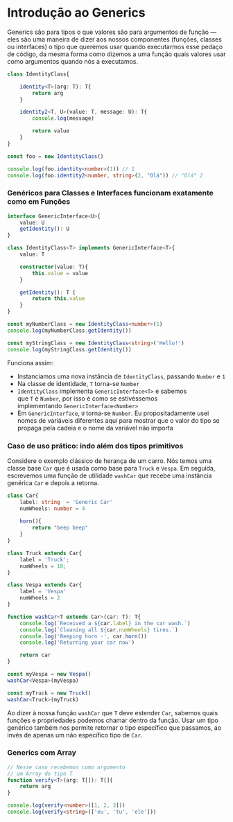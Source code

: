# Introdução ao Generics
Generics são para tipos o que valores são para argumentos de função — eles são uma maneira de dizer aos nossos componentes (funções, classes ou interfaces) o tipo que queremos usar quando executarmos esse pedaço de código, da mesma forma como dizemos a uma função quais valores usar como argumentos quando nós a executamos.

```ts
class IdentityClass{

    identity<T>(arg: T): T{
        return arg
    }

    identity2<T, U>(value: T, message: U): T{
        console.log(message)

        return value
    }
}

const foo = new IdentityClass()

console.log(foo.identity<number>(1)) // 1
console.log(foo.identity2<number, string>(2, "Olá")) // "Olá" 2
```


### Genéricos para Classes e Interfaces funcionam exatamente como em Funções


```ts
interface GenericInterface<U>{
    value: U
    getIdentity(): U
}

class IdentityClass<T> implements GenericInterface<T>{
    value: T

    constructor(value: T){
        this.value = value
    }

    getIdentity(): T {
        return this.value
    }
}

const myNumberClass = new IdentityClass<number>(1)
console.log(myNumberClass.getIdentity())

const myStringClass = new IdentityClass<string>('Hello!')
console.log(myStringClass.getIdentity())
````

Funciona assim:

- Instanciamos uma nova instância de `IdentityClass`, passando `Number` e `1`
- Na classe de identidade, `T` torna-se `Number`
- `IdentityClass` implementa `GenericInterface<T>` e sabemos que `T` é `Number`, por isso é como se estivéssemos implementando `GenericInterface<Number>`
- Em `GenericInterface`, `U` torna-se `Number`. Eu propositadamente usei nomes de variáveis ​​diferentes aqui para mostrar que o valor do tipo se propaga pela cadeia e o nome da variável não importa

### Caso de uso prático: indo além dos tipos primitivos
Considere o exemplo clássico de herança de um carro. Nós temos uma classe base `Car` que é usada como base para `Truck` e `Vespa`. Em seguida, escrevemos uma função de utilidade `washCar` que recebe uma instância genérica `Car` e depois a retorna.

```ts
class Car{
    label: string  = 'Generic Car'
    numWheels: number = 4
	
    horn(){
        return "beep beep"
    }
}

class Truck extends Car{
    label = 'Truck';
    numWheels = 18;
}

class Vespa extends Car{
    label = 'Vespa'
    numWheels = 2
}

function washCar<T extends Car>(car: T): T{
    console.log(`Received a ${car.label} in the car wash.`)
    console.log(`Cleaning all ${car.numWheels} tires.`)
    console.log('Beeping horn -', car.horn())
    console.log('Returning your car now')

    return car
}

const myVespa = new Vespa()
washCar<Vespa>(myVespa)

const myTruck = new Truck()
washCar<Truck>(myTruck)
```

Ao dizer à nossa função `washCar` que `T` deve estender `Car`, sabemos quais funções e propriedades podemos chamar dentro da função. Usar um tipo genérico também nos permite retornar o tipo específico que passamos, ao invés de apenas um não específico tipo de `Car`.

### Generics com Array
```ts
// Nesse caso recebemos como argumento
// um Array do tipo T
function verify<T>(arg: T[]): T[]{
    return arg
}

console.log(verify<number>([1, 2, 3]))
console.log(verify<string>(['eu', 'tu', 'ele']))
```
